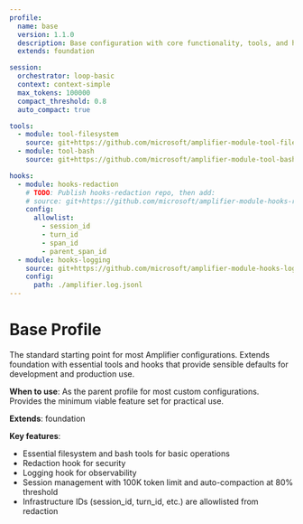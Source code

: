 ```yaml
---
profile:
  name: base
  version: 1.1.0
  description: Base configuration with core functionality, tools, and hooks
  extends: foundation

session:
  orchestrator: loop-basic
  context: context-simple
  max_tokens: 100000
  compact_threshold: 0.8
  auto_compact: true

tools:
  - module: tool-filesystem
    source: git+https://github.com/microsoft/amplifier-module-tool-filesystem@main
  - module: tool-bash
    source: git+https://github.com/microsoft/amplifier-module-tool-bash@main

hooks:
  - module: hooks-redaction
    # TODO: Publish hooks-redaction repo, then add:
    # source: git+https://github.com/microsoft/amplifier-module-hooks-redaction@main
    config:
      allowlist:
        - session_id
        - turn_id
        - span_id
        - parent_span_id
  - module: hooks-logging
    source: git+https://github.com/microsoft/amplifier-module-hooks-logging@main
    config:
      path: ./amplifier.log.jsonl
---
```


# Base Profile

The standard starting point for most Amplifier configurations. Extends foundation with essential tools and hooks that provide sensible defaults for development and production use.

**When to use**: As the parent profile for most custom configurations. Provides the minimum viable feature set for practical use.

**Extends**: foundation

**Key features**:
- Essential filesystem and bash tools for basic operations
- Redaction hook for security
- Logging hook for observability
- Session management with 100K token limit and auto-compaction at 80% threshold
- Infrastructure IDs (session_id, turn_id, etc.) are allowlisted from redaction